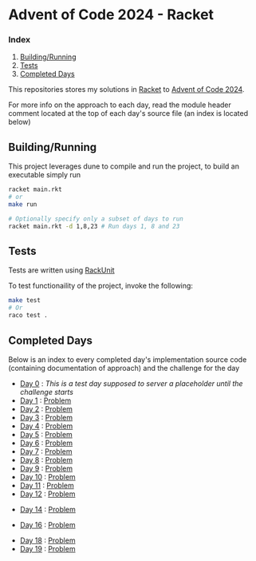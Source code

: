 # Advent of Code 2024 - Racket

### Index

1. [Building/Running](#Buidling/Running)
2. [Tests](#Tests)
3. [Completed Days](#Completed-Days)

This repositories stores my solutions in [Racket](https://racket-lang.org/) to [Advent of Code 2024](https://adventofcode.com/2024).

For more info on the approach to each day,
read the module header comment located at the top of each day's source file 
(an index is located below)


## Building/Running

This project leverages dune to compile and run the project, to build an executable simply run

```bash
racket main.rkt
# or
make run

# Optionally specify only a subset of days to run
racket main.rkt -d 1,8,23 # Run days 1, 8 and 23
```

## Tests

Tests are written using [RackUnit](https://docs.racket-lang.org/rackunit/)

To test functionaility of the project, invoke the following:

```bash
make test
# Or
raco test .
```

## Completed Days

Below is an index to every completed day's implementation source code (containing documentation of approach) and the challenge for the day

- [Day 0](private/days/00.rkt) : *This is a test day supposed to server a placeholder until the challenge starts*
- [Day 1](private/days/01.rkt) : [Problem](https://adventofcode.com/2024/day/1)
- [Day 2](private/days/02.rkt) : [Problem](https://adventofcode.com/2024/day/2)
- [Day 3](private/days/03.rkt) : [Problem](https://adventofcode.com/2024/day/3)
- [Day 4](private/days/04.rkt) : [Problem](https://adventofcode.com/2024/day/4)
- [Day 5](private/days/05.rkt) : [Problem](https://adventofcode.com/2024/day/5)
- [Day 6](private/days/06.rkt) : [Problem](https://adventofcode.com/2024/day/6)
- [Day 7](private/days/07.rkt) : [Problem](https://adventofcode.com/2024/day/7)
- [Day 8](private/days/08.rkt) : [Problem](https://adventofcode.com/2024/day/8)
- [Day 9](private/days/09.rkt) : [Problem](https://adventofcode.com/2024/day/9)
- [Day 10](private/days/10.rkt) : [Problem](https://adventofcode.com/2024/day/10)
- [Day 11](private/days/11.rkt) : [Problem](https://adventofcode.com/2024/day/11)
- [Day 12](private/days/12.rkt) : [Problem](https://adventofcode.com/2024/day/12)
<!-- - [Day 13](private/days/13.rkt) : [Problem](https://adventofcode.com/2024/day/13) -->
- [Day 14](private/days/14.rkt) : [Problem](https://adventofcode.com/2024/day/14)
<!-- - [Day 15](private/days/15.rkt) : [Problem](https://adventofcode.com/2024/day/15) -->
- [Day 16](private/days/16.rkt) : [Problem](https://adventofcode.com/2024/day/16)
<!-- - [Day 17](private/days/17.rkt) : [Problem](https://adventofcode.com/2024/day/17) -->
- [Day 18](private/days/18.rkt) : [Problem](https://adventofcode.com/2024/day/18)
- [Day 19](private/days/19.rkt) : [Problem](https://adventofcode.com/2024/day/19)
<!-- - [Day 20](private/days/20.rkt) : [Problem](https://adventofcode.com/2024/day/20) -->
<!-- - [Day 21](private/days/21.rkt) : [Problem](https://adventofcode.com/2024/day/21) -->
<!-- - [Day 22](private/days/22.rkt) : [Problem](https://adventofcode.com/2024/day/22) -->
<!-- - [Day 22](private/days/23.rkt) : [Problem](https://adventofcode.com/2024/day/23) -->
<!-- - [Day 22](private/days/24.rkt) : [Problem](https://adventofcode.com/2024/day/24) -->
<!-- - [Day 22](private/days/25.rkt) : [Problem](https://adventofcode.com/2024/day/25) -->
